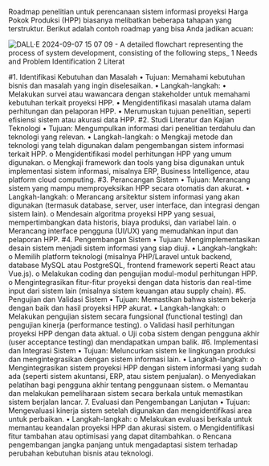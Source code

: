 Roadmap penelitian untuk perencanaan sistem informasi proyeksi Harga Pokok Produksi (HPP) biasanya melibatkan beberapa tahapan yang terstruktur. Berikut adalah contoh roadmap yang bisa Anda jadikan acuan:

![DALL·E 2024-09-07 15 07 09 - A detailed flowchart representing the process of system development, consisting of the following steps_ 1  Needs and Problem Identification 2  Literat](https://github.com/user-attachments/assets/b73ac320-5bb4-4704-8c45-c037bfbddf22)

#1. Identifikasi Kebutuhan dan Masalah
•	Tujuan: Memahami kebutuhan bisnis dan masalah yang ingin diselesaikan.
•	Langkah-langkah:
•	Melakukan survei atau wawancara dengan stakeholder untuk memahami kebutuhan terkait proyeksi HPP.
•	Mengidentifikasi masalah utama dalam perhitungan dan pelaporan HPP.
•	Merumuskan tujuan penelitian, seperti efisiensi sistem atau akurasi data HPP.
#2. Studi Literatur dan Kajian Teknologi
•	Tujuan: Mengumpulkan informasi dari penelitian terdahulu dan teknologi yang relevan.
•	Langkah-langkah:
o	Mengkaji metode dan teknologi yang telah digunakan dalam pengembangan sistem informasi terkait HPP.
o	Mengidentifikasi model perhitungan HPP yang umum digunakan.
o	Mengkaji framework dan tools yang bisa digunakan untuk implementasi sistem informasi, misalnya ERP, Business Intelligence, atau platform cloud computing.
#3. Perancangan Sistem
•	Tujuan: Merancang sistem yang mampu memproyeksikan HPP secara otomatis dan akurat.
•	Langkah-langkah:
o	Merancang arsitektur sistem informasi yang akan digunakan (termasuk database, server, user interface, dan integrasi dengan sistem lain).
o	Mendesain algoritma proyeksi HPP yang sesuai, mempertimbangkan data historis, biaya produksi, dan variabel lain.
o	Merancang interface pengguna (UI/UX) yang memudahkan input dan pelaporan HPP.
#4. Pengembangan Sistem
•	Tujuan: Mengimplementasikan desain sistem menjadi sistem informasi yang siap diuji.
•	Langkah-langkah:
o	Memilih platform teknologi (misalnya PHP/Laravel untuk backend, database MySQL atau PostgreSQL, frontend framework seperti React atau Vue.js).
o	Melakukan coding dan pengujian modul-modul perhitungan HPP.
o	Mengintegrasikan fitur-fitur proyeksi dengan data historis dan real-time input dari sistem lain (misalnya sistem keuangan atau supply chain).
#5. Pengujian dan Validasi Sistem
•	Tujuan: Memastikan bahwa sistem bekerja dengan baik dan hasil proyeksi HPP akurat.
•	Langkah-langkah:
o	Melakukan pengujian sistem secara fungsional (functional testing) dan pengujian kinerja (performance testing).
o	Validasi hasil perhitungan proyeksi HPP dengan data aktual.
o	Uji coba sistem dengan pengguna akhir (user acceptance testing) dan mendapatkan umpan balik.
#6. Implementasi dan Integrasi Sistem
•	Tujuan: Meluncurkan sistem ke lingkungan produksi dan mengintegrasikan dengan sistem informasi lain.
•	Langkah-langkah:
o	Mengintegrasikan sistem proyeksi HPP dengan sistem informasi yang sudah ada (seperti sistem akuntansi, ERP, atau sistem penjualan).
o	Menyediakan pelatihan bagi pengguna akhir tentang penggunaan sistem.
o	Memantau dan melakukan pemeliharaan sistem secara berkala untuk memastikan sistem berjalan lancar.
7. Evaluasi dan Pengembangan Lanjutan
•	Tujuan: Mengevaluasi kinerja sistem setelah digunakan dan mengidentifikasi area untuk perbaikan.
•	Langkah-langkah:
o	Melakukan evaluasi berkala untuk memantau keandalan proyeksi HPP dan akurasi sistem.
o	Mengidentifikasi fitur tambahan atau optimisasi yang dapat ditambahkan.
o	Rencana pengembangan jangka panjang untuk mengadaptasi sistem terhadap perubahan kebutuhan bisnis atau teknologi.
